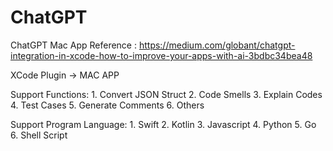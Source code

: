 # ChatGPT
ChatGPT Mac App
Reference : https://medium.com/globant/chatgpt-integration-in-xcode-how-to-improve-your-apps-with-ai-3bdbc34bea48

XCode Plugin -> MAC APP

Support Functions:
    1. Convert JSON Struct
    2. Code Smells
    3. Explain Codes
    4. Test Cases
    5. Generate Comments
    6. Others

Support Program Language:
	1. Swift
	2. Kotlin
	3. Javascript
	4. Python
	5. Go
	6. Shell Script
